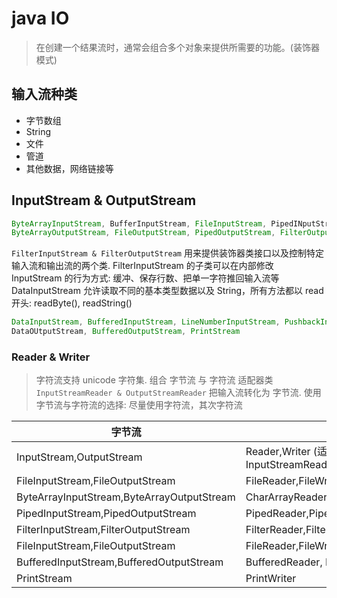 # java IO
> 在创建一个结果流时，通常会组合多个对象来提供所需要的功能。(装饰器模式)

## 输入流种类
* 字节数组
* String
* 文件
* 管道
* 其他数据，网络链接等

## InputStream & OutputStream
```java
ByteArrayInputStream, BufferInputStream, FileInputStream, PipedINputStream, FilterInputStream
ByteArrayOutputStream, FileOutputStream, PipedOutputStream, FilterOutputStream
``` 

`FilterInputStream & FilterOutputStream` 用来提供装饰器类接口以及控制特定输入流和输出流的两个类.
FilterInputStream 的子类可以在内部修改 InputStream 的行为方式: 缓冲、保存行数、把单一字符推回输入流等
DataInputStream 允许读取不同的基本类型数据以及 String，所有方法都以 read 开头: readByte(), readString()
```java
DataInputStream, BufferedInputStream, LineNumberInputStream, PushbackInputStream
DataOUtputStream, BufferedOutputStream, PrintStream
```

### Reader & Writer
> 字符流支持 unicode 字符集. 组合 字节流 与 字符流 适配器类 `InputStreamReader & OutputStreamReader` 把输入流转化为 字节流.
  使用字节流与字符流的选择: 尽量使用字符流，其次字符流

字节流 | 字符流
--- | ---
InputStream,OutputStream | Reader,Writer (适配器: InputStreamReader,OutputStreamWriter) 
FileInputStream,FileOutputStream | FileReader,FileWriter
ByteArrayInputStream,ByteArrayOutputStream | CharArrayReader,CharArrayWriter
PipedInputStream,PipedOutputStream | PipedReader,PipedWriter
FilterInputStream,FilterOutputStream| FilterReader,FilterWriter
FileInputStream,FileOutputStream| FileReader,FileWriter
BufferedInputStream,BufferedOutputStream | BufferedReader, BufferedWriter
PrintStream | PrintWriter

  



